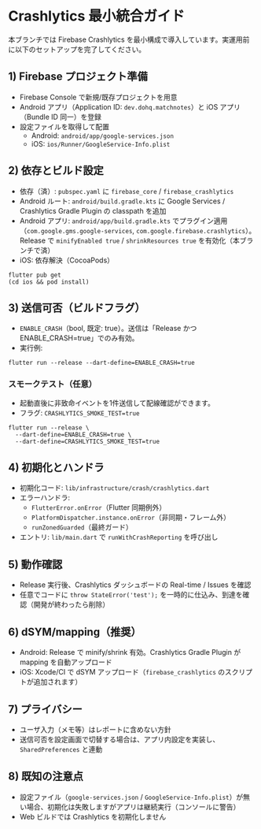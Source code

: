# Crashlytics 最小統合ガイド

本ブランチでは Firebase Crashlytics を最小構成で導入しています。実運用前に以下のセットアップを完了してください。

## 1) Firebase プロジェクト準備
- Firebase Console で新規/既存プロジェクトを用意
- Android アプリ（Application ID: `dev.dohq.matchnotes`）と iOS アプリ（Bundle ID 同一）を登録
- 設定ファイルを取得して配置
  - Android: `android/app/google-services.json`
  - iOS: `ios/Runner/GoogleService-Info.plist`

## 2) 依存とビルド設定
- 依存（済）: `pubspec.yaml` に `firebase_core` / `firebase_crashlytics`
- Android ルート: `android/build.gradle.kts` に Google Services / Crashlytics Gradle Plugin の classpath を追加
- Android アプリ: `android/app/build.gradle.kts` でプラグイン適用（`com.google.gms.google-services`, `com.google.firebase.crashlytics`）。Release で `minifyEnabled true` / `shrinkResources true` を有効化（本ブランチで済）
- iOS: 依存解決（CocoaPods）

```
flutter pub get
(cd ios && pod install)
```

## 3) 送信可否（ビルドフラグ）
- `ENABLE_CRASH`（bool, 既定: true）。送信は「Release かつ ENABLE_CRASH=true」でのみ有効。
- 実行例:

```
flutter run --release --dart-define=ENABLE_CRASH=true
```

### スモークテスト（任意）
- 起動直後に非致命イベントを1件送信して配線確認ができます。
- フラグ: `CRASHLYTICS_SMOKE_TEST=true`

```
flutter run --release \
  --dart-define=ENABLE_CRASH=true \
  --dart-define=CRASHLYTICS_SMOKE_TEST=true
```

## 4) 初期化とハンドラ
- 初期化コード: `lib/infrastructure/crash/crashlytics.dart`
- エラーハンドラ:
  - `FlutterError.onError`（Flutter 同期例外）
  - `PlatformDispatcher.instance.onError`（非同期・フレーム外）
  - `runZonedGuarded`（最終ガード）
- エントリ: `lib/main.dart` で `runWithCrashReporting` を呼び出し

## 5) 動作確認
- Release 実行後、Crashlytics ダッシュボードの Real-time / Issues を確認
- 任意でコードに `throw StateError('test');` を一時的に仕込み、到達を確認（開発が終わったら削除）

## 6) dSYM/mapping（推奨）
- Android: Release で minify/shrink 有効。Crashlytics Gradle Plugin が mapping を自動アップロード
- iOS: Xcode/CI で dSYM アップロード（`firebase_crashlytics` のスクリプトが追加されます）

## 7) プライバシー
- ユーザ入力（メモ等）はレポートに含めない方針
- 送信可否を設定画面で切替する場合は、アプリ内設定を実装し、`SharedPreferences` と連動

## 8) 既知の注意点
- 設定ファイル（`google-services.json` / `GoogleService-Info.plist`）が無い場合、初期化は失敗しますがアプリは継続実行（コンソールに警告）
- Web ビルドでは Crashlytics を初期化しません

